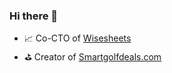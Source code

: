 ### Hi there 👋

- 📈 Co-CTO of [Wisesheets](https://wisesheets.io)
- ⛳️ Creator of [Smartgolfdeals.com](https://www.smartgolfdeals.com)
